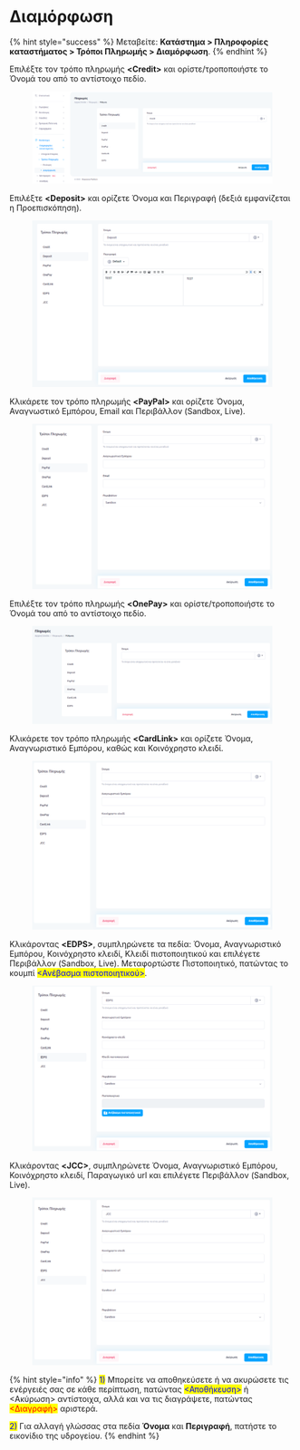 # Διαμόρφωση

{% hint style="success" %}
Μεταβείτε: **Κατάστημα > Πληροφορίες καταστήματος > Τρόποι Πληρωμής > Διαμόρφωση**.
{% endhint %}

Επιλέξτε τον τρόπο πληρωμής **\<Credit>** και ορίστε/τροποποιήστε το Όνομά του από το αντίστοιχο πεδίο.&#x20;

<figure><img src="../../../.gitbook/assets/ScreenHunter 71 (1).png" alt=""><figcaption></figcaption></figure>



Επιλέξτε **\<Deposit>** και ορίζετε Όνομα και Περιγραφή (δεξιά εμφανίζεται η Προεπισκόπηση).

<figure><img src="../../../.gitbook/assets/ScreenHunter 617.png" alt=""><figcaption></figcaption></figure>



Κλικάρετε τον τρόπο πληρωμής **\<PayPal>** και ορίζετε Όνομα, Αναγνωστικό Εμπόρου, Email και Περιβάλλον (Sandbox, Live).&#x20;

<figure><img src="../../../.gitbook/assets/ScreenHunter 618.png" alt=""><figcaption></figcaption></figure>



Επιλέξτε τον τρόπο πληρωμής **\<OnePay>** και ορίστε/τροποποιήστε το Όνομά του από το αντίστοιχο πεδίο.&#x20;

<figure><img src="../../../.gitbook/assets/ScreenHunter 74 (1).png" alt=""><figcaption></figcaption></figure>



Κλικάρετε τον τρόπο πληρωμής **\<CardLink>** και ορίζετε Όνομα, Αναγνωριστικό Εμπόρου, καθώς και Κοινόχρηστο κλειδί.&#x20;

<figure><img src="../../../.gitbook/assets/ScreenHunter 619.png" alt=""><figcaption></figcaption></figure>



Κλικάροντας **\<EDPS>**, συμπληρώνετε τα πεδία: Όνομα, Αναγνωριστικό Εμπόρου, Κοινόχρηστο κλειδί, Κλειδί πιστοποιητικού και επιλέγετε Περιβάλλον (Sandbox, Live). Μεταφορτώστε Πιστοποιητικό, πατώντας το κουμπί <mark style="color:blue;"><Ανέβασμα πιστοποιητικού></mark>.&#x20;

<figure><img src="../../../.gitbook/assets/ScreenHunter 620.png" alt=""><figcaption></figcaption></figure>

Κλικάροντας **\<JCC>**, συμπληρώνετε Όνομα, Αναγνωριστικό Εμπόρου, Κοινόχρηστο κλειδί, Παραγωγικό url και επιλέγετε Περιβάλλον (Sandbox, Live).&#x20;

<figure><img src="../../../.gitbook/assets/ScreenHunter 621.png" alt=""><figcaption></figcaption></figure>

{% hint style="info" %}
<mark style="color:blue;">1)</mark> Μπορείτε να αποθηκεύσετε ή να ακυρώσετε τις ενέργειές σας σε κάθε περίπτωση, πατώντας <mark style="color:blue;"><Αποθήκευση></mark> ή <Ακύρωση> αντίστοιχα, αλλά και να τις διαγράψετε, πατώντας <mark style="color:red;"><Διαγραφή></mark> αριστερά.

<mark style="color:blue;">2)</mark> Για αλλαγή γλώσσας στα πεδία **Όνομα** και **Περιγραφή**, πατήστε το εικονίδιο της υδρογείου.&#x20;
{% endhint %}
